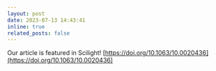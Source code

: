 ```yaml
---
layout: post
date: 2023-07-13 14:43:41
inline: true
related_posts: false
---
```


Our article is featured in Scilight! [https://doi.org/10.1063/10.0020436](https://doi.org/10.1063/10.0020436)